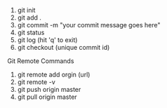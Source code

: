 1. git init
2. git add .
3. git commit -m "your commit message goes here"
4. git status
5. git log (hit 'q' to exit)
6. git checkout (unique commit id)

Git Remote Commands

1. git remote add orgin (url)
2. git remote -v
3. git push origin master
4. git pull origin master